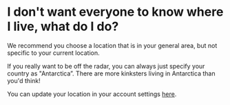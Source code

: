 # I don't want everyone to know where I live, what do I do?

We recommend you choose a location that is in your general area, but not specific to your current location.

If you really want to be off the radar, you can always just specify your country as "Antarctica”. There are more kinksters living in Antarctica than you'd think!

You can update your location in your account settings [here](https://fetlife.com/settings/profile).
